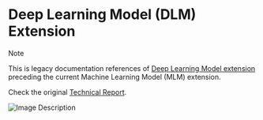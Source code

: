 # Deep Learning Model (DLM) Extension 

<!-- lint disable no-undefined-references -->

> [!NOTE]
> This is legacy documentation references of [Deep Learning Model extension](https://github.com/crim-ca/dlm-extension)
> preceding the current Machine Learning Model (MLM) extension.

<!-- lint enable no-undefined-references -->

Check the original [Technical Report](https://github.com/crim-ca/CCCOT03/raw/main/CCCOT03_Rapport%20Final_FINAL_EN.pdf).

![Image Description](https://i.imgur.com/cVAg5sA.png)
